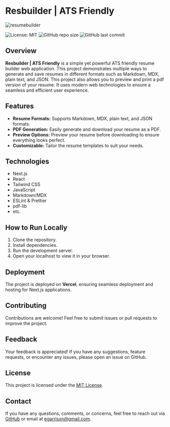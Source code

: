 # Resbuilder | ATS Friendly

![resumebuilder](https://github.com/user-attachments/assets/22440a66-6de4-48a9-b504-504a23b3bddd)

![License: MIT](https://img.shields.io/badge/License-MIT-yellow.svg) ![GitHub repo size](https://img.shields.io/github/repo-size/egarrisxn/resume-builder) ![GitHub last commit](https://img.shields.io/github/last-commit/egarrisxn/resume-builder)

## Overview

**Resbuilder | ATS Friendly** is a simple yet powerful ATS friendly resume builder web application. This project demonstrates multiple ways to generate and save resumes in different formats such as Markdown, MDX, plain text, and JSON. This project also allows you to preview and print a pdf version of your resume. It uses modern web technologies to ensure a seamless and efficient user experience.

## Features

- **Resume Formats:** Supports Markdown, MDX, plain text, and JSON formats.
- **PDF Generation:** Easily generate and download your resume as a PDF.
- **Preview Options:** Preview your resume before downloading to ensure everything looks perfect.
- **Customizable:** Tailor the resume templates to suit your needs.

## Technologies

- Next.js
- React
- Tailwind CSS
- JavaScript
- Markdown/MDX
- ESLint & Prettier
- pdf-lib
- etc.

## How to Run Locally

1. Clone the repository.
2. Install dependencies.
3. Run the development server.
4. Open your localhost to view it in your browser.

## Deployment

The project is deployed on **Vercel**, ensuring seamless deployment and hosting for Next.js applications.

## Contributing

Contributions are welcome! Feel free to submit issues or pull requests to improve the project.

## Feedback

Your feedback is appreciated! If you have any suggestions, feature requests, or encounter any issues, please open an issue on GitHub.

## License

This project is licensed under the [MIT License](LICENSE).

## Contact

If you have any questions, comments, or concerns, feel free to reach out via [GitHub](https://github.com/EGARRISXN) or email at egarrisxn@gmail.com.
